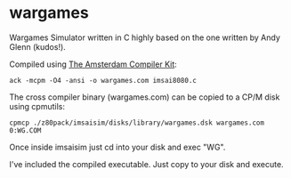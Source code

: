 
# wargames
Wargames Simulator written in C highly based on the one written by Andy Glenn (kudos!).

Compiled using [The Amsterdam Compiler Kit](https://github.com/davidgiven/ack):

```
ack -mcpm -O4 -ansi -o wargames.com imsai8080.c
```
The cross compiler binary (wargames.com) can be copied to a CP/M disk using cpmutils:
```
cpmcp ./z80pack/imsaisim/disks/library/wargames.dsk wargames.com 0:WG.COM
```
Once inside imsaisim just cd into your disk and exec "WG".

I've included the compiled executable. Just copy to your disk and execute.
